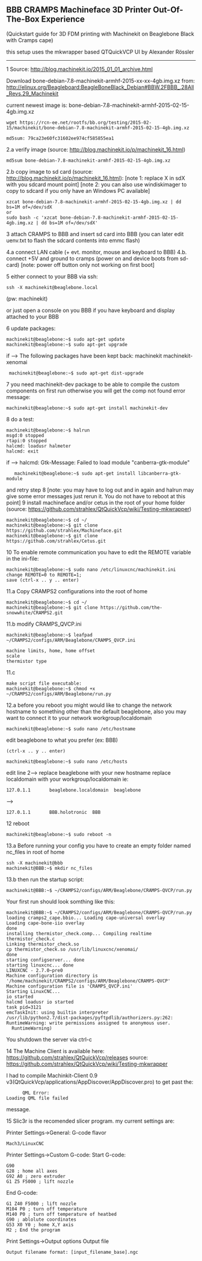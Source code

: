 ## BBB CRAMPS Machineface 3D Printer Out-Of-The-Box Experience ##
(Quickstart guide for 3D FDM printing with Machinekit on Beaglebone Black with Cramps cape)

this setup uses the mkwrapper based QTQuickVCP UI by Alexander Rössler

---------


1 Source: http://blog.machinekit.io/2015_01_01_archive.html  

Download bone-debian-7.8-machinekit-armhf-2015-xx-xx-4gb.img.xz from:
 http://elinux.org/Beagleboard:BeagleBoneBlack_Debian#BBW.2FBBB_.28All_Revs.29_Machinekit
 
current newest image is: bone-debian-7.8-machinekit-armhf-2015-02-15-4gb.img.xz
    
    wget https://rcn-ee.net/rootfs/bb.org/testing/2015-02-15/machinekit/bone-debian-7.8-machinekit-armhf-2015-02-15-4gb.img.xz

	md5sum: 79ca23e60fc31602ee974cf585855ea1
2.a verify image  (source: http://blog.machinekit.io/p/machinekit_16.html)
    
    md5sum bone-debian-7.8-machinekit-armhf-2015-02-15-4gb.img.xz

2.b copy image to sd card (source: http://blog.machinekit.io/p/machinekit_16.html):
[note 1: replace X in sdX with you sdcard mount point]
[note 2: you can also use windiskimager to copy to sdcard if you only have an Windows PC available]

    xzcat bone-debian-7.8-machinekit-armhf-2015-02-15-4gb.img.xz | dd bs=1M of=/dev/sdX
    or
    sudo bash -c 'xzcat bone-debian-7.8-machinekit-armhf-2015-02-15-4gb.img.xz | dd bs=1M of=/dev/sdX'

3 attach CRAMPS to BBB and insert sd card into BBB (you can later edit uenv.txt to flash the sdcard contents into emmc flash)

4.a connect LAN cable (+ evt. monitor, mouse and keyboard to BBB)
4.b. connect +5V and ground to cramps (power on and device boots from sd-card)
[note: power off button only not working on  first boot]

5 either connect to your BBB via ssh:
	
	ssh -X machinekit@beaglebone.local 
(pw: machinekit)

or just open a console on you BBB if you have keyboard and display attached to your BBB 

6 update packages:
	
	machinekit@beaglebone:~$ sudo apt-get update
    machinekit@beaglebone:~$ sudo apt-get upgrade

if --> The following packages have been kept back:
	machinekit machinekit-xenomai
 
	 machinekit@beaglebone:~$ sudo apt-get dist-upgrade

7 	you need machinekit-dev package to be able to compile the custom components on first run
otherwise you will get the comp not found error message:

	machinekit@beaglebone:~$ sudo apt-get install machinekit-dev

8 do a test:

    machinekit@beaglebone:~$ halrun
    msgd:0 stopped
    rtapi:0 stopped
    halcmd: loadusr halmeter
    halcmd: exit
    
   if --> halcmd: Gtk-Message: Failed to load module "canberra-gtk-module"
   
	   machinekit@beaglebone:~$ sudo apt-get install libcanberra-gtk-module
and retry step 8 [note: you may have to log out and in again and halrun may give some error messages
just rerun it. You do not have to reboot at this point]
9  install machineface and/or  cetus in the root of your home folder 
    (source: https://github.com/strahlex/QtQuickVcp/wiki/Testing-mkwrapper) 
    
	machinekit@beaglebone:~$ cd ~/    
	machinekit@beaglebone:~$ git clone https://github.com/strahlex/Machineface.git
	machinekit@beaglebone:~$ git clone https://github.com/strahlex/Cetus.git
	
10 To enable remote communication you have to edit the REMOTE variable in the ini-file:
	
	machinekit@beaglebone:~$ sudo nano /etc/linuxcnc/machinekit.ini
	change REMOTE=0 to REMOTE=1;
	save (ctrl-x .. y .. enter)

11.a Copy CRAMPS2 configurations into the root of home

	machinekit@beaglebone:~$ cd ~/
	machinekit@beaglebone:~$ git clone https://github.com/the-snowwhite/CRAMPS2.git 

11.b modify CRAMPS_QVCP.ini

	machinekit@beaglebone:~$ leafpad ~/CRAMPS2/configs/ARM/Beaglebone/CRAMPS_QVCP.ini
	
	machine limits, home, home offset
	scale
	thermistor type
	 
11.c

	make script file executable:
	machinekit@beaglebone:~$ chmod +x ~/CRAMPS2/configs/ARM/Beaglebone/run.py
	 
12.a before you reboot you might would like to change the network hostname to something other than the default beaglebone, also you may want to connect it to your network workgroup/localdomain 

	machinekit@beaglebone:~$ sudo nano /etc/hostname
edit beaglebone to what you prefer (ex: BBB)

	(ctrl-x .. y .. enter)

	machinekit@beaglebone:~$ sudo nano /etc/hosts
edit line 2-->
replace beaglebone with your new hostname
replace localdomain with your workgroup/localdomain
ie:
	
	127.0.1.1       beaglebone.localdomain  beaglebone
-->
	
	127.0.1.1       BBB.holotronic  BBB     
	 	
12 reboot 
	
	machinekit@beaglebone:~$ sudo reboot -n

 
13.a Before running your config you have to create an empty folder named nc_files in root of home

	ssh -X machinekit@bbb
	machinekit@BBB:~$ mkdir nc_files

13.b then run the startup script:

	machinekit@BBB:~$ ~/CRAMPS2/configs/ARM/Beaglebone/CRAMPS-QVCP/run.py
 
 Your first run should look somthing like this:

	machinekit@BBB:~$ ~/CRAMPS2/configs/ARM/Beaglebone/CRAMPS-QVCP/run.py
	loading cramps2_cape.bbio... Loading cape-universal overlay
	Loading cape-bone-iio overlay
	done
	installing thermistor_check.comp... Compiling realtime thermistor_check.c
	Linking thermistor_check.so
	cp thermistor_check.so /usr/lib/linuxcnc/xenomai/
	done
	starting configserver... done
	starting linuxcnc... done
	LINUXCNC - 2.7.0~pre0
	Machine configuration directory is '/home/machinekit/CRAMPS2/configs/ARM/Beaglebone/CRAMPS-QVCP'
	Machine configuration file is 'CRAMPS_QVCP.ini'
	Starting LinuxCNC...
	io started
	halcmd loadusr io started
	task pid=3121
	emcTaskInit: using builtin interpreter
	/usr/lib/python2.7/dist-packages/pyftpdlib/authorizers.py:262: RuntimeWarning: write permissions assigned to anonymous user.
	  RuntimeWarning)

You shutdown the server via ctrl-c

14 The Machine Client is available here:
https://github.com/strahlex/QtQuickVcp/releases
source:
https://github.com/strahlex/QtQuickVcp/wiki/Testing-mkwrapper

I had to compile Machinkit-Client 0.9 v3(QtQuickVcp/applications/AppDiscover/AppDiscover.pro)
to get past the:
			
		  QML Error:
	Loading QML file failed
	
message.

15 Slic3r is the recomended slicer program.
my current settings are:

Printer Settings->General:
G-code flavor
	
	Mach3/LinuxCNC

Printer Settings->Custom G-code:
Start G-code:

	G90
	G28 ; home all axes
	G92 A0 ; zero extruder
	G1 Z5 F5000 ; lift nozzle
End G-code:

	G1 Z40 F5000 ; lift nozzle
	M104 P0 ; turn off temperature
	M140 P0 ; turn off temperature of heatbed
	G90 ; ablolute coordinates
	G53 X0 Y0 ; home X,Y axis
	M2 ; End the program
	
Print Settings->Output options
Output file

	Output filename format: [input_filename_base].ngc